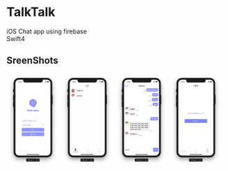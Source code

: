 # TalkTalk
iOS Chat app using firebase  
Swift4

## SreenShots
<div>
  <img src="https://github.com/heojowon/TalkTalk/blob/master/img/TalkTalk-Login.png" width="24%"></img>
  <img src="https://github.com/heojowon/TalkTalk/blob/master/img/TalkTalk-Users.png" width="24%"></img>
  <img src="https://github.com/heojowon/TalkTalk/blob/master/img/TalkTalk-Chats.png" width="24%"></img>
  <img src="https://github.com/heojowon/TalkTalk/blob/master/img/TalkTalk-More.png" width="24%"></img>
</div>

